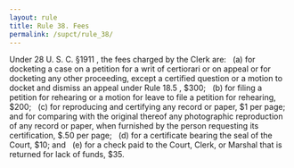 ```yaml
---
layout: rule
title: Rule 38. Fees
permalink: /supct/rule_38/
---
```


Under 28 U. S. C. §1911 , the fees charged by the Clerk are:
&nbsp;&nbsp;(a) for docketing a case on a petition for a writ of certiorari or on appeal or for docketing any other proceeding, except a certified question or a motion to docket and dismiss an appeal under Rule 18.5 , $300;
&nbsp;&nbsp;(b) for filing a petition for rehearing or a motion for leave to file a petition for rehearing, $200;
&nbsp;&nbsp;(c) for reproducing and certifying any record or paper, $1 per page; and for comparing with the original thereof any photographic reproduction of any record or paper, when furnished by the person requesting its certification, $.50 per page;
&nbsp;&nbsp;(d) for a certificate bearing the seal of the Court, $10; and
&nbsp;&nbsp;(e) for a check paid to the Court, Clerk, or Marshal that is returned for lack of funds, $35.